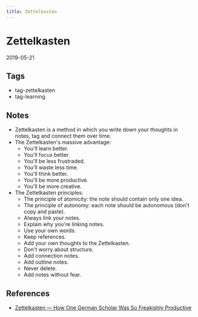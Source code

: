 ```yaml
---
title: Zettelkasten
---
```


# Zettelkasten

2019-05-21

## Tags

- tag-zettelkasten
- tag-learning

## Notes

- Zettelkasten is a method in which you write down your thoughts in notes, tag and connect them over time.
- The Zettelkasten's massive advantage:
  - You'll learn better.
  - You'll focus better.
  - You'll be less frustraded.
  - You'll waste less time.
  - You'll think better.
  - You'll be more productive.
  - You'll be more creative.
- The Zettelkasten principles:
  - The principle of atomicity: the note should contain only one idea.
  - The principle of autonomy: each note should be autonomous (don't copy and paste).
  - Always link your notes.
  - Explain why you're linking notes.
  - Use your own words.
  - Keep references.
  - Add your own thoughts to the Zettelkasten.
  - Don't worry about structure.
  - Add connection notes.
  - Add outline notes.
  - Never delete.
  - Add notes without fear.

## References

- [Zettelkasten — How One German Scholar Was So Freakishly Productive](https://writingcooperative.com/zettelkasten-how-one-german-scholar-was-so-freakishly-productive-997e4e0ca125)
